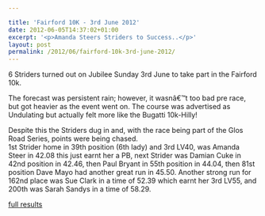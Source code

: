 ```yaml
---

title: 'Fairford 10K - 3rd June 2012'
date: 2012-06-05T14:37:02+01:00
excerpt: '<p>Amanda Steers Striders to Success..</p>'
layout: post
permalink: /2012/06/fairford-10k-3rd-june-2012/
---
```

6 Striders turned out on Jubilee Sunday 3rd June to take part in the Fairford 10k.

The forecast was persistent rain; however, it wasnâ€™t too bad pre race, but got heavier as the event went on. The course was advertised as Undulating but actually felt more like the Bugatti 10k-Hilly!

Despite this the Striders dug in and, with the race being part of the Glos Road Series, points were being chased.  
1st Strider home in 39th position (6th lady) and 3rd LV40, was Amanda Steer in 42.08 this just earnt her a PB, next Strider was Damian Cuke in 42nd position in 42.46, then Paul Bryant in 55th position in 44.04, then 81st position Dave Mayo had another great run in 45.50. Another strong run for 162nd place was Sue Clark in a time of 52.39 which earnt her 3rd LV55, and 200th was Sarah Sandys in a time of 58.29.

<a href="/assets/pdf/results/fairford10kresults2012.pdf" target="_blank" rel="nofollow">full results</a>
